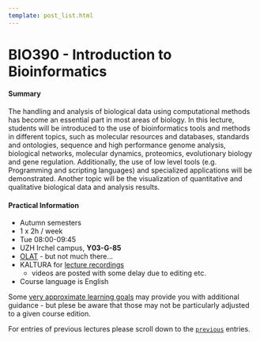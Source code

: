 ```yaml
---
template: post_list.html
---
```


# BIO390 - Introduction to Bioinformatics

#### Summary

The handling and analysis of biological data using computational methods has become an essential part in most areas of biology. In this lecture, students will be introduced to the use of bioinformatics tools and methods in different topics, such as molecular resources and databases, standards and ontologies, sequence and high performance genome analysis, biological networks, molecular dynamics, proteomics, evolutionary biology and gene regulation. Additionally, the use of low level tools (e.g. Programming and scripting languages) and specialized applications will be demonstrated. Another topic will be the visualization of quantitative and qualitative biological data and analysis results.

#### Practical Information

* Autumn semesters
* 1 x 2h / week
* Tue 08:00-09:45
* UZH Irchel campus, **Y03-G-85**
* [OLAT](https://lms.uzh.ch/auth/RepositoryEntry/17250386424/Infos/0) - but not much there...
* KALTURA for [lecture recordings](https://uzh.mediaspace.cast.switch.ch/channel/22HS_BIO390___Introduction-to-Bioinformatics)
    - videos are posted with some delay due to editing etc.
* Course language is English

Some [very approximate learning goals](/courses/UZH-BIO390/learning-goals/) may provide
you with additional guidance - but plese be aware that those may not be particularly adjusted
to a given course edition. 

For entries of previous lectures please scroll down to the [`previous`](#previous)
entries.